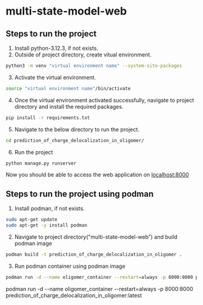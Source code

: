 # multi-state-model-web
## Steps to run the project
1. Install python-3.12.3, if not exists.
2. Outside of project directory, create vitual environment.
```bash
python3 -m venv "virtual environment name" --system-site-packages
```
3. Activate the virtual environment.
```bash
source "virtual environment name"/bin/activate
```
4. Once the virtual environment activated successfully, navigate to project directory and install the required packages.
```bash
pip install -r requirements.txt
```
5. Navigate to the below directory to run the project.
```bash
cd prediction_of_charge_delocalization_in_oligomer/ 
```
6. Run the project
```bash
python manage.py runserver
```
Now you should be able to access the web application on [localhost:8000](http://localhost:8000/)


## Steps to run the project using podman

1. Install podman, if not exists.
```bash
sudo apt-get update
sudo apt-get -y install podman
```
2. Navigate to project directory("multi-state-model-web") and build podman image
```bash
podman build -t prediction_of_charge_delocalization_in_oligomer .
```
3. Run podman container using podman image
```bash
podman run -d --name oligomer_container --restart=always -p 8000:8000 prediction_of_charge_delocalization_in_oligomer:latest
```
podman run -d --name oligomer_container --restart=always -p 8000:8000 prediction_of_charge_delocalization_in_oligomer:latest



